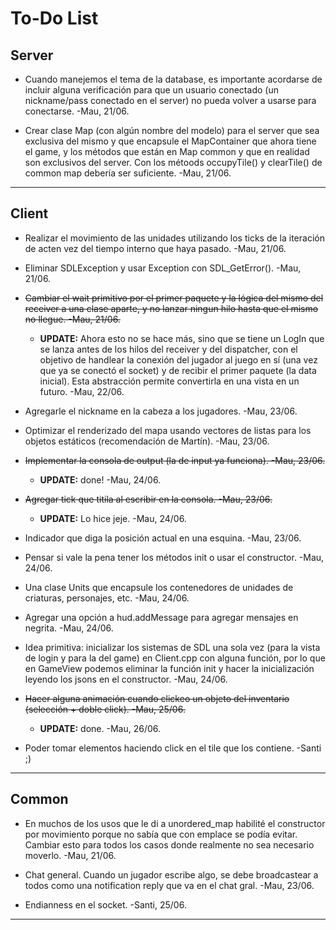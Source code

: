 # To-Do List

## Server

* Cuando manejemos el tema de la database, es importante acordarse de incluir alguna verificación para que un usuario conectado (un nickname/pass conectado en el server) no pueda volver a usarse para conectarse. -Mau, 21/06.

* Crear clase Map (con algún nombre del modelo) para el server que sea exclusiva del mismo y que encapsule el MapContainer que ahora tiene el game, y los métodos que están en Map common y que en realidad son exclusivos del server. Con los métoods occupyTile() y clearTile() de common map debería ser suficiente. -Mau, 21/06.

---

## Client

* Realizar el movimiento de las unidades utilizando los ticks de la iteración de acten vez del tiempo interno que haya pasado. -Mau, 21/06.

* Eliminar SDLException y usar Exception con SDL_GetError(). -Mau, 21/06.

* ~~Cambiar el wait primitivo por el primer paquete y la lógica del mismo del receiver a una clase aparte, y no lanzar ningun hilo hasta que el mismo no llegue. -Mau, 21/06.~~
    * **UPDATE:** Ahora esto no se hace más, sino que se tiene un LogIn que se lanza antes de los hilos del receiver y del dispatcher, con el objetivo de handlear la conexión del jugador al juego en sí (una vez que ya se conectó el socket) y de recibir el primer paquete (la data inicial). Esta abstracción permite convertirla en una vista en un futuro. -Mau, 22/06.

* Agregarle el nickname en la cabeza a los jugadores. -Mau, 23/06.

* Optimizar el renderizado del mapa usando vectores de listas para los objetos estáticos (recomendación de Martín). -Mau, 23/06.

* ~~Implementar la consola de output (la de input ya funciona). -Mau, 23/06.~~
    * **UPDATE:** done! -Mau, 24/06.

* ~~Agregar tick que titila al escribir en la consola. -Mau, 23/06.~~
    * **UPDATE:** Lo hice jeje. -Mau, 24/06.

* Indicador que diga la posición actual en una esquina. -Mau, 23/06.

* Pensar si vale la pena tener los métodos init o usar el constructor. -Mau, 24/06.

* Una clase Units que encapsule los contenedores de unidades de criaturas, personajes, etc. -Mau, 24/06.

* Agregar una opción a hud.addMessage para agregar mensajes en negrita. -Mau, 24/06.

* Idea primitiva: inicializar los sistemas de SDL una sola vez (para la vista de login y para la del game) en Client.cpp con alguna función, por lo que en GameView podemos eliminar la función init y hacer la inicialización leyendo los jsons en el constructor. -Mau, 24/06.

* ~~Hacer alguna animación cuando clickeo un objeto del inventario (selección + doble click). -Mau, 25/06.~~
    * **UPDATE:** done. -Mau, 26/06.

* Poder tomar elementos haciendo click en el tile que los contiene. -Santi ;)

---

## Common

* En muchos de los usos que le di a unordered_map habilité el constructor por movimiento porque no sabía que con emplace se podía evitar. Cambiar esto para todos los casos donde realmente no sea necesario moverlo. -Mau, 21/06.

* Chat general. Cuando un jugador escribe algo, se debe broadcastear a todos como una notification reply que va en el chat gral. -Mau, 23/06.

* Endianness en el socket. -Santi, 25/06.

---

